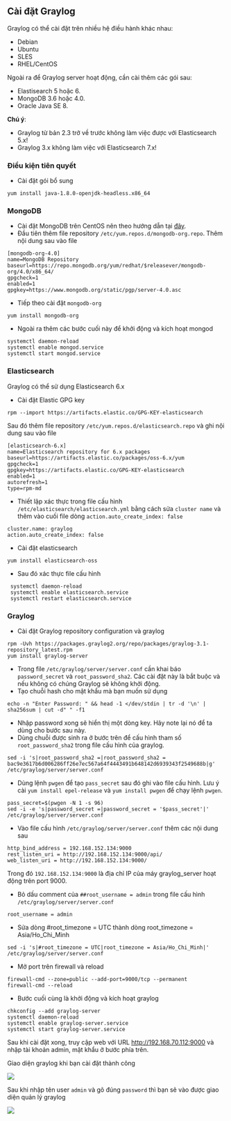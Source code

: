 ## Cài đặt Graylog  
Graylog có thể cài đặt trên nhiều hệ điều hành khác nhau:   
- Debian  
- Ubuntu  
- SLES
- RHEL/CentOS  

Ngoài ra để Graylog server hoạt động, cần cài thêm các gói sau:  
- Elastisearch 5 hoặc 6.  
- MongoDB 3.6 hoặc 4.0.  
- Oracle Java SE 8.  

**Chú ý**:  
- Graylog từ bản 2.3 trở về trước không làm việc được với Elasticsearch 5.x!  
- Graylog 3.x không làm việc với Elasticsearch 7.x!  

### Điều kiện tiên quyết 

- Cài đặt gói bổ sung  
```
yum install java-1.8.0-openjdk-headless.x86_64  
```  
### MongoDB 

- Cài đặt MongoDB trên CentOS nên theo hướng dẫn tại [đây](https://docs.mongodb.com/master/tutorial/install-mongodb-on-red-hat/).   
- Đầu tiên thêm file repository `/etc/yum.repos.d/mongodb-org.repo`. Thêm nội dung sau vào file  
```
[mongodb-org-4.0]
name=MongoDB Repository
baseurl=https://repo.mongodb.org/yum/redhat/$releasever/mongodb-org/4.0/x86_64/
gpgcheck=1
enabled=1
gpgkey=https://www.mongodb.org/static/pgp/server-4.0.asc
```  
- Tiếp theo cài đặt `mongodb-org`  
```
yum install mongodb-org
```  
- Ngoài ra thêm các bước cuối này để khởi động và kích hoạt mongod  
```
systemctl daemon-reload
systemctl enable mongod.service
systemctl start mongod.service
```  
### Elasticsearch  

Graylog có thể sử dụng Elasticsearch 6.x 
- Cài đặt Elastic GPG key 
```
rpm --import https://artifacts.elastic.co/GPG-KEY-elasticsearch
``` 
Sau đó thêm file repository `/etc/yum.repos.d/elasticsearch.repo` và ghi nội dung sau vào file  
```
[elasticsearch-6.x]
name=Elasticsearch repository for 6.x packages
baseurl=https://artifacts.elastic.co/packages/oss-6.x/yum
gpgcheck=1
gpgkey=https://artifacts.elastic.co/GPG-KEY-elasticsearch
enabled=1
autorefresh=1
type=rpm-md
```  
- Thiết lập xác thực trong file cấu hình `/etc/elasticsearch/elasticsearch.yml` bằng cách sửa `cluster name` và thêm vào cuối file dòng `action.auto_create_index: false`  
```
cluster.name: graylog
action.auto_create_index: false  
``` 
- Cài đặt elasticsearch  
```
yum install elasticsearch-oss
```
- Sau đó xác thực file cấu hình  
```
 systemctl daemon-reload
 systemctl enable elasticsearch.service
 systemctl restart elasticsearch.service  
 ```
### Graylog  
- Cài đặt Graylog repository configuration và graylog  
```
rpm -Uvh https://packages.graylog2.org/repo/packages/graylog-3.1-repository_latest.rpm  
yum install graylog-server
```  
- Trong file `/etc/graylog/server/server.conf` cần khai báo `password_secret` và `root_password_sha2`. Các cài đặt này là bắt buộc và nếu không có chúng Graylog sẽ không khởi động. 
- Tạo chuỗi hash cho mật khẩu mà bạn muốn sử dụng
```
echo -n "Enter Password: " && head -1 </dev/stdin | tr -d '\n' | sha256sum | cut -d" " -f1
```  
- Nhập password xong sẽ hiển thị một dòng key. Hãy note lại nó để ta dùng cho bước sau này.  
- Dùng chuỗi được sinh ra ở bước trên để cấu hình tham số `root_password_sha2` trong file cấu hình của graylog.  
```
sed -i 's|root_password_sha2 =|root_password_sha2 = bac9e3617b6d006286ff26e7ec567a64f4443491b648142d6939343f2549688b|g' /etc/graylog/server/server.conf
```
- Dùng lệnh `pwgen` để tạo `pass_secret` sau đó ghi vào file cấu hình. Lưu ý cài `yum install epel-release` và `yum install pwgen` để chạy lệnh `pwgen`.  

```
pass_secret=$(pwgen -N 1 -s 96)
sed -i -e 's|password_secret =|password_secret = '$pass_secret'|' /etc/graylog/server/server.conf
```
- Vào file cấu hình `/etc/graylog/server/server.conf` thêm các nội dung sau  
```
http_bind_address = 192.168.152.134:9000
rest_listen_uri = http://192.168.152.134:9000/api/
web_listen_uri = http://192.168.152.134:9000/
```
Trong đó `192.168.152.134:9000` là địa chỉ IP của máy graylog_server hoạt động trên port 9000.  
- Bỏ dấu comment của `##root_username = admin` trong file cấu hình `/etc/graylog/server/server.conf`  
```
root_username = admin
```
- Sửa dòng #root_timezone = UTC thành dòng root_timezone = Asia/Ho_Chi_Minh  
```
sed -i 's|#root_timezone = UTC|root_timezone = Asia/Ho_Chi_Minh|' /etc/graylog/server/server.conf
```  
- Mở port trên firewall và reload
```
firewall-cmd --zone=public --add-port=9000/tcp --permanent
firewall-cmd --reload
```  

- Bước cuối cùng là khởi động và kích hoạt graylog  

```
chkconfig --add graylog-server
systemctl daemon-reload
systemctl enable graylog-server.service
systemctl start graylog-server.service
```  
Sau khi cài đặt xong, truy cập web với URL http://192.168.70.112:9000 và nhập tài khoản admin, mật khẩu ở bước phía trên.  

Giao diện graylog khi bạn cài đặt thành công  

<img src="https://i.imgur.com/8VnkRRF.png">  

Sau khi nhập tên user `admin` và gõ đúng `password` thì bạn sẽ vào được giao diện quản lý graylog  

<img src="https://i.imgur.com/Rbqw2KI.png">
